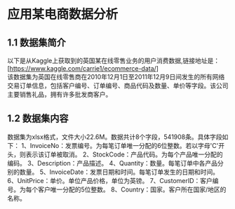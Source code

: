 # 应用某电商数据分析
## 1.1 数据集简介
以下是从Kaggle上获取到的英国某在线零售业务的用户消费数据,链接地址是：[https://www.kaggle.com/carrie1/ecommerce-data/]  
该数据集为英国在线零售商在2010年12月1日至2011年12月9日间发生的所有网络交易订单信息，包括客户编号、订单编号、商品代码及数量、单价等字段。该公司主要销售礼品，拥有许多批发商客户。  
## 1.2 数据集内容  
数据集为xlsx格式，文件大小22.6M。数据共计8个字段，541908条。具体字段如下：
1、InvoiceNo：发票编号。为每笔订单唯一分配的6位整数。若以字母'C'开头，则表示该订单被取消。
2、StockCode：产品代码。为每个产品唯一分配的编码。
3、Description：产品描述。
4、Quantity：数量。每笔订单中各产品分别的数量。
5、InvoiceDate：发票日期和时间。每笔订单发生的日期和时间。
6、UnitPrice：单价。单位产品价格，单位为英镑。
7、CustomerID：客户编号。为每个客户唯一分配的5位整数。
8、Country：国家。客户所在国家/地区的名称。


